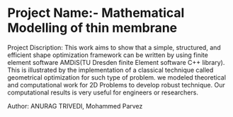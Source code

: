 # Project Name:- Mathematical Modelling of thin membrane

Project Discription: This work aims to show that a simple, structured, and efficient shape optimization framework can be written by using finite element software AMDiS(TU Dresden finite Element software C++ library). This is illustrated by the implementation of a classical technique called geometrical optimization for such type of problem. we modeled theoretical and computational work for 2D Problems to develop robust technique. Our computational results is very useful for engineers or researchers.

Author: ANURAG TRIVEDI, Mohammed Parvez
